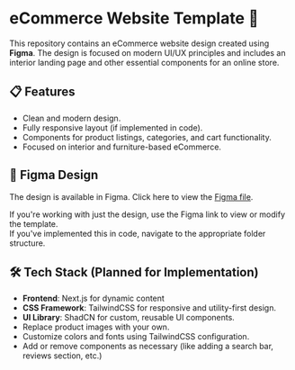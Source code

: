 # eCommerce Website Template 🚀

This repository contains an eCommerce website design created using **Figma**. The design is focused on modern UI/UX principles and includes an interior landing page and other essential components for an online store.

## 📋 Features
- Clean and modern design.
- Fully responsive layout (if implemented in code).
- Components for product listings, categories, and cart functionality.
- Focused on interior and furniture-based eCommerce.

## 📁 Figma Design
The design is available in Figma. Click here to view the [Figma file](https://www.figma.com/design/SoVNGqWVjBivIpMUtfGedU/eCommerce-Website-%7C-Web-Page-Design-%7C-UI-KIT-%7C-Interior-Landing-Page-(Community)-(Copy)?node-id=117-336&t=dbq44ZPfQgET8dOL-0).


If you're working with just the design, use the Figma link to view or modify the template.  
If you've implemented this in code, navigate to the appropriate folder structure.

## 🛠️ Tech Stack (Planned for Implementation)
- **Frontend**: Next.js for dynamic content
- **CSS Framework**: TailwindCSS for responsive and utility-first design.
- **UI Library**: ShadCN for custom, reusable UI components.
- Replace product images with your own.
- Customize colors and fonts using TailwindCSS configuration.
- Add or remove components as necessary (like adding a search bar, reviews section, etc.)

